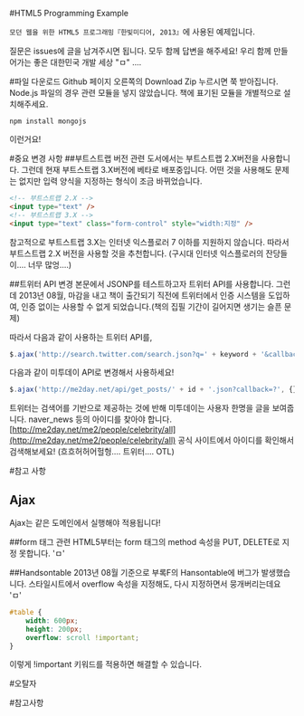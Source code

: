 #HTML5 Programming Example

`모던 웹을 위한 HTML5 프로그래밍『한빛미디어, 2013』`에 사용된 예제입니다.

질문은 issues에 글을 남겨주시면 됩니다.
모두 함께 답변을 해주세요!
우리 함께 만들어가는 좋은 대한민국 개발 세상 "ㅁ" ....

#파일 다운로드
Github 페이지 오른쪽의 Download Zip 누르시면 쭉 받아집니다.
Node.js 파일의 경우 관련 모듈을 넣지 않았습니다. 책에 표기된 모듈을 개별적으로 설치해주세요.
```
npm install mongojs
```
이런거요!

#중요 변경 사항
##부트스트랩 버전 관련
도서에서는 부트스트랩 2.X버전을 사용합니다. 그런데 현재 부트스트랩 3.X버전에 베타로 배포중입니다.
어떤 것을 사용해도 문제는 없지만 입력 양식을 지정하는 형식이 조금 바뀌었습니다.
```html
<!-- 부트스트랩 2.X -->
<input type="text" />
<!-- 부트스트랩 3.X -->
<input type="text" class="form-control" style="width:지정" />
```
참고적으로 부트스트랩 3.X는 인터넷 익스플로러 7 이하를 지원하지 않습니다.
따라서 부트스트랩 2.X 버전을 사용할 것을 추천합니다. (구시대 인터넷 익스플로러의 잔당들이.... 너무 많엉....)

##트위터 API 변경
본문에서 JSONP를 테스트하고자 트위터 API를 사용합니다.
그런데 2013년 08월, 마감을 내고 책이 출간되기 직전에 트위터에서 인증 시스템을 도입하여,
인증 없이는 사용할 수 없게 되었습니다.(책의 집필 기간이 길어지면 생기는 슬픈 문제)

따라서 다음과 같이 사용하는 트위터 API를,
```javascript
$.ajax('http://search.twitter.com/search.json?q=' + keyword + '&callback=?', {});
```
다음과 같이 미투데이 API로 변경해서 사용하세요!
```javascript
$.ajax('http://me2day.net/api/get_posts/' + id + '.json?callback=?', {});
```
트위터는 검색어를 기반으로 제공하는 것에 반해 미투데이는 사용자 한명을 글을 보여줍니다.
naver_news 등의 아이디를 찾아야 합니다. [http://me2day.net/me2/people/celebrity/all](http://me2day.net/me2/people/celebrity/all) 공식 사이트에서 아이디를 확인해서 검색해보세요!
(흐흐허허어헐헝.... 트위터.... OTL)

#참고 사항
## Ajax
Ajax는 같은 도메인에서 실행해야 적용됩니다!

##form 태그 관련
HTML5부터는 form 태그의 method 속성을 PUT, DELETE로 지정 못합니다. 'ㅁ'

##Handsontable
2013년 08월 기준으로 부록F의 Hansontable에 버그가 발생했습니다.
스타일시트에서 overflow 속성을 지정해도, 다시 지정하면서 뭉개버리는데요 'ㅁ'
```css
#table {
    width: 600px;
    height: 200px;
    overflow: scroll !important;
}
```
이렇게 !important 키워드를 적용하면 해결할 수 있습니다.

#오탈자

#참고사항
